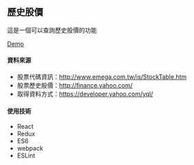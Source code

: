 ## 歷史股價

這是一個可以查詢歷史股價的功能

[Demo](https://markuslee.github.io/stock/)

#### 資料來源

 * 股票代碼資訊：http://www.emega.com.tw/js/StockTable.htm
 * 股票歷史股價：http://finance.yahoo.com/
 * 取得資料方式：https://developer.yahoo.com/yql/

#### 使用技術

 * React
 * Redux
 * ES6
 * webpack
 * ESLint